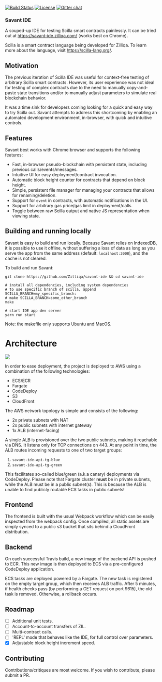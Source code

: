 
[![Build Status](https://travis-ci.com/Zilliqa/savant-ide.svg?token=JW9XZmrp42GWiwtgCs9i&branch=master)](https://travis-ci.com/Zilliqa/savant-ide)
[![License](https://img.shields.io/badge/License-GPLv3-blue.svg)](https://github.com/Zilliqa/savant-ide/blob/master/LICENSE)
[![Gitter chat](http://img.shields.io/badge/chat-on%20gitter-077a8f.svg)](https://gitter.im/Zilliqa/SmartContract)

### Savant IDE

A souped-up IDE for testing Scilla smart contracts painlessly. It can be tried out at https://savant-ide.zilliqa.com/ (works best on Chrome). 

Scilla is a smart contract language being developed for Zilliqa. To learn more about the language, visit https://scilla-lang.org/.

## Motivation

The previous iteration of Scilla IDE was useful for
context-free testing of arbitrary Scilla smart contracts. However, its user
experience was not ideal for testing of complex contracts due to the need to
manually copy-and-paste state transitions and/or to manually adjust parameters
to simulate real blockchain behavior.

It was a time sink for developers coming looking for a quick and
easy way to try Scilla out. Savant attempts to address this shortcoming by
enabling an automated development environment, in-browser, with quick and
intuitive controls.

## Features

Savant best works with Chrome browser and supports the following features:

- Fast, in-browser pseudo-blockchain with persistent state, including previous
  calls/events/messages.
- Intuitive UI for easy deployment/contract invocation.
- Automatic block height counter for contracts that depend on block height.
- Simple, persistent file manager for managing your contracts that allows for
  renaming/deletion.
- Support for `event` in contracts, with automatic notifications in the UI.
- Support for arbitrary gas price/gas limit in deployment/calls.
- Toggle between raw Scilla output and native JS representation when viewing
  state.

## Building and running locally

Savant is easy to build and run locally. Because Savant relies on IndexedDB,
it is possible to use it offline, without suffering a loss of data as long as
you serve the app from the same address (default: `localhost:3000`), and the
cache is not cleared.

To build and run Savant:

```
git clone https://github.com/Zilliqa/savant-ide && cd savant-ide

# install all dependencies, including system dependencies
# to use specific branch of scilla, append SCILLA_BRANCH=my_specific_branch:
# make SCILLA_BRANCH=some_other_branch
make

# start IDE app dev server
yarn run start
```

Note: the makefile only supports Ubuntu and MacOS.

# Architecture

![](https://raw.githubusercontent.com/Zilliqa/savant-ide/dev/img/savant.png)

In order to ease deployment, the project is deployed to AWS using
a combination of the following technologies:

- ECS/ECR
- Fargate
- CodeDeploy
- S3
- CloudFront

The AWS network topology is simple and consists of the following:

- 2x private subnets with NAT
- 2x public subnets with internet gateway
- 1x ALB (internet-facing)

A single ALB is provisioned over the two public subnets, making it
reachable via DNS. It listens only for TCP connections on 443. At any point in
time, the ALB routes incoming requests to one of two target groups:

1. `savant-ide-api-tg-blue`
2. `savant-ide-api-tg-green`

This facilitates so-called blue/green (a.k.a canary) deployments via
CodeDeploy. Please note that Fargate cluster **must** be in private subnets,
while the ALB must be in a public subnet(s). This is because the ALB is unable
to find publicly routable ECS tasks in public subnets!

## Frontend

The frontend is built with the usual Webpack workflow which can be easily
inspected from the webpack config. Once compiled, all static assets are simply
synced to a public s3 bucket that sits behind a CloudFront distribution.

## Backend

On each successful Travis build, a new image of the backend API is pushed to
ECR. This new image is then deployed to ECS via a pre-configured CodeDeploy
application.

ECS tasks are deployed powered by a Fargate. The new task is registered on the
empty target group, which then receives ALB traffic.  After 5 minutes, if
health checks pass (by performing a GET request on port 9615), the old task is
removed. Otherwise, a rollback occurs.

## Roadmap

- [ ] Additional unit tests.
- [ ] Account-to-account transfers of ZIL.
- [ ] Multi-contract calls.
- [ ] 'REPL' mode that behaves like the IDE, for full control over parameters.
- [x] Adjustable block height increment speed.

## Contributing

Contributions/critiques are most welcome. If you wish to contribute,
please submit a PR.
